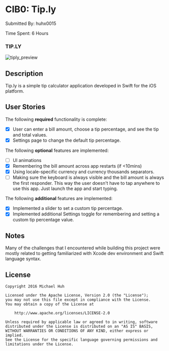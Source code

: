# CIB0: Tip.ly

Submitted By: huhx0015

Time Spent: 6 Hours

### TIP.LY
![tiply_preview](https://cloud.githubusercontent.com/assets/1645482/17576747/0dd8d7b6-5f2b-11e6-9bbe-e738c711e036.gif)

## Description

Tip.ly is a simple tip calculator application developed in Swift for the iOS platform. 

## User Stories

The following **required** functionality is complete:

* [x] User can enter a bill amount, choose a tip percentage, and see the tip and total values.
* [x] Settings page to change the default tip percentage.

The following **optional** features are implemented:
* [ ] UI animations
* [x] Remembering the bill amount across app restarts (if <10mins)
* [x] Using locale-specific currency and currency thousands separators.
* [ ] Making sure the keyboard is always visible and the bill amount is always the first responder. This way the user doesn't have to tap anywhere to use this app. Just launch the app and start typing.

The following **additional** features are implemented:

- [x] Implemented a slider to set a custom tip percentage.
- [x] Implemented additional Settings toggle for remembering and setting a custom tip percentage value.

## Notes

Many of the challenges that I encountered while building this project were mostly related to getting familiarized with Xcode dev environment and Swift language syntax. 

## License

    Copyright 2016 Michael Huh

    Licensed under the Apache License, Version 2.0 (the "License");
    you may not use this file except in compliance with the License.
    You may obtain a copy of the License at

        http://www.apache.org/licenses/LICENSE-2.0

    Unless required by applicable law or agreed to in writing, software
    distributed under the License is distributed on an "AS IS" BASIS,
    WITHOUT WARRANTIES OR CONDITIONS OF ANY KIND, either express or implied.
    See the License for the specific language governing permissions and
    limitations under the License.
